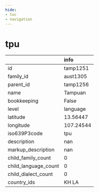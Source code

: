 ```yaml
---
hide:
- toc
- navigation
---
```

# tpu
|                      | info      |
|:---------------------|:----------|
| id                   | tamp1251  |
| family_id            | aust1305  |
| parent_id            | tamp1256  |
| name                 | Tampuan   |
| bookkeeping          | False     |
| level                | language  |
| latitude             | 13.56447  |
| longitude            | 107.24544 |
| iso639P3code         | tpu       |
| description          | nan       |
| markup_description   | nan       |
| child_family_count   | 0         |
| child_language_count | 0         |
| child_dialect_count  | 0         |
| country_ids          | KH LA     |